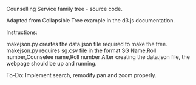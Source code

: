 Counselling Service family tree - source code.

Adapted from Collapsible Tree example in the d3.js documentation.

Instructions:

makejson.py creates the data.json file required to make the tree.
makejson.py requires sg.csv file in the format SG Name,Roll number,Counselee name,Roll number
After creating the data.json file, the webpage should be up and running.

To-Do:
Implement search, remodify pan and zoom properly.
